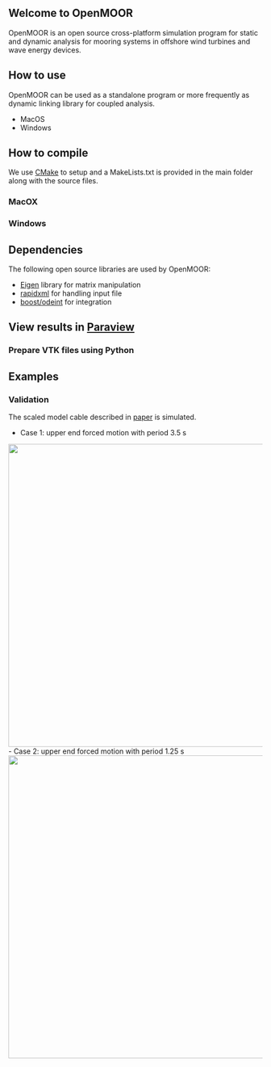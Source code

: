 ## Welcome to OpenMOOR

OpenMOOR is an open source cross-platform simulation program for static and dynamic analysis for mooring systems in offshore wind turbines and wave energy devices. 

## How to use
OpenMOOR can be used as a standalone program or more frequently as dynamic linking library for coupled analysis. 
- MacOS
- Windows

## How to compile
We use [CMake](https://cmake.org) to setup and a MakeLists.txt is provided in the main folder along with the source files.
### MacOX
### Windows

## Dependencies
The following open source libraries are used by OpenMOOR:
- [Eigen](http://eigen.tuxfamily.org/index.php?title=Main_Page) library for matrix manipulation
- [rapidxml](http://rapidxml.sourceforge.net) for handling input file
- [boost/odeint](http://headmyshoulder.github.io/odeint-v2/) for integration

## View results in [Paraview](https://www.paraview.org)
### Prepare VTK files using Python

## Examples
### Validation
The scaled model cable described in [paper](http://www.mdpi.com/2077-1312/4/1/5) is simulated.
- Case 1: upper end forced motion with period 3.5 s
<img src="https://github.com/chen-lin/OpenMOOR/blob/master/example/validation/Case3-5.gif" width="600">
- Case 2: upper end forced motion with period 1.25 s
<img src="https://github.com/chen-lin/OpenMOOR/blob/master/example/validation/Case1-25.gif" width="600">

